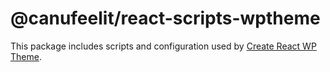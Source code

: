 # @canufeelit/react-scripts-wptheme

This package includes scripts and configuration used by [Create React WP Theme](https://github.com/jordan-trahanov/create-react-wptheme).
